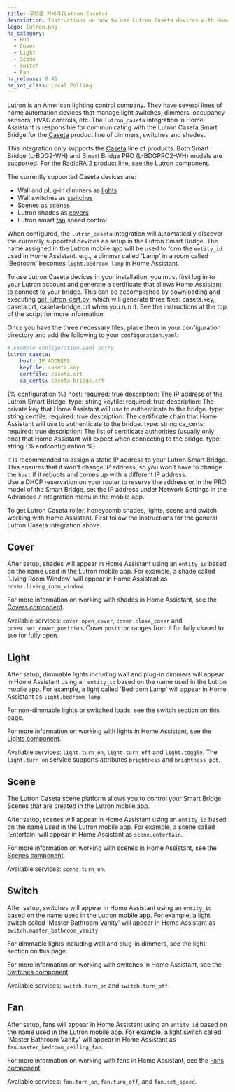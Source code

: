 ```yaml
---
title: 루트론 카세타(Lutron Caseta)
description: Instructions on how to use Lutron Caseta devices with Home Assistant.
logo: lutron.png
ha_category:
  - Hub
  - Cover
  - Light
  - Scene
  - Switch
  - Fan
ha_release: 0.41
ha_iot_class: Local Polling
---
```


[Lutron](http://www.lutron.com/) is an American lighting control company. They have several lines of home automation devices that manage light switches, dimmers, occupancy sensors, HVAC controls, etc. The `lutron_caseta` integration in Home Assistant is responsible for communicating with the Lutron Caseta Smart Bridge for the [Caseta](https://www.casetawireless.com/) product line of dimmers, switches and shades.

This integration only supports the [Caseta](https://www.casetawireless.com/) line of products. Both Smart Bridge (L-BDG2-WH) and Smart Bridge PRO (L-BDGPRO2-WH) models are supported. For the RadioRA 2 product line, see the [Lutron component](/integrations/lutron/).

The currently supported Caseta devices are:

- Wall and plug-in dimmers as [lights](#light)
- Wall switches as [switches](#switch)
- Scenes as [scenes](#scene)
- Lutron shades as [covers](#cover)
- Lutron smart [fan](#fan) speed control

When configured, the `lutron_caseta` integration will automatically discover the currently supported devices as setup in the Lutron Smart Bridge. The name assigned in the Lutron mobile app will be used to form the `entity_id` used in Home Assistant. e.g., a dimmer called 'Lamp' in a room called 'Bedroom' becomes `light.bedroom_lamp` in Home Assistant.

To use Lutron Caseta devices in your installation, you must first log in to your Lutron account and generate a certificate that allows Home Assistant to connect to your bridge. This can be accomplished by downloading and executing [get_lutron_cert.py](https://github.com/gurumitts/pylutron-caseta/blob/master/get_lutron_cert.py), which will generate three files: caseta.key, caseta.crt, caseta-bridge.crt when you run it. See the instructions at the top of the script for more information.

Once you have the three necessary files, place them in your configuration directory and add the following to your `configuration.yaml`:

```yaml
# Example configuration.yaml entry
lutron_caseta:
    host: IP_ADDRESS
    keyfile: caseta.key
    certfile: caseta.crt
    ca_certs: caseta-bridge.crt
```

{% configuration %}
  host:
    required: true
    description: The IP address of the Lutron Smart Bridge.
    type: string
  keyfile:
    required: true
    description: The private key that Home Assistant will use to authenticate to the bridge.
    type: string
  certfile:
    required: true
    description: The certificate chain that Home Assistant will use to authenticate to the bridge.
    type: string
  ca_certs:
    required: true
    description: The list of certificate authorities (usually only one) that Home Assistant will expect when connecting to the bridge.
    type: string
{% endconfiguration %}

<div class='note'>

It is recommended to assign a static IP address to your Lutron Smart Bridge. This ensures that it won't change IP address, so you won't have to change the `host` if it reboots and comes up with a different IP address.
<br>
Use a DHCP reservation on your router to reserve the address or in the PRO model of the Smart Bridge, set the IP address under Network Settings in the Advanced / Integration menu in the mobile app.

</div>

To get Lutron Caseta roller, honeycomb shades, lights, scene and switch working with Home Assistant. First follow the instructions for the general Lutron Caseta integration above.

## Cover

After setup, shades will appear in Home Assistant using an `entity_id` based on the name used in the Lutron mobile app. For example, a shade called 'Living Room Window' will appear in Home Assistant as `cover.living_room_window`.

For more information on working with shades in Home Assistant, see the [Covers component](/integrations/cover/).

Available services: `cover.open_cover`, `cover.close_cover` and `cover.set_cover_position`. Cover `position` ranges from `0` for fully closed to `100` for fully open.

## Light

After setup, dimmable lights including wall and plug-in dimmers will appear in Home Assistant using an `entity_id` based on the name used in the Lutron mobile app. For example, a light called 'Bedroom Lamp' will appear in Home Assistant as `light.bedroom_lamp`.

For non-dimmable lights or switched loads, see the switch section on this page.

For more information on working with lights in Home Assistant, see the [Lights component](/integrations/light/).

Available services: `light.turn_on`, `light.turn_off` and `light.toggle`. The `light.turn_on` service supports attributes `brightness` and `brightness_pct`.

## Scene

The Lutron Caseta scene platform allows you to control your Smart Bridge Scenes that are created in the Lutron mobile app.

After setup, scenes will appear in Home Assistant using an `entity_id` based on the name used in the Lutron mobile app. For example, a scene called 'Entertain' will appear in Home Assistant as `scene.entertain`.

For more information on working with scenes in Home Assistant, see the [Scenes component](/integrations/scene/).

Available services: `scene.turn_on`.

## Switch

After setup, switches will appear in Home Assistant using an `entity_id` based on the name used in the Lutron mobile app. For example, a light switch called 'Master Bathroom Vanity' will appear in Home Assistant as `switch.master_bathroom_vanity`.

For dimmable lights including wall and plug-in dimmers, see the light section on this page.

For more information on working with switches in Home Assistant, see the [Switches component](/integrations/switch/).

Available services: `switch.turn_on` and `switch.turn_off`.

## Fan

After setup, fans will appear in Home Assistant using an `entity_id` based on the name used in the Lutron mobile app. For example, a light switch called 'Master Bathroom Vanity' will appear in Home Assistant as `fan.master_bedroom_ceiling_fan`.

For more information on working with fans in Home Assistant, see the [Fans component](/components/fan/).

Available services: `fan.turn_on`, `fan.turn_off`, and `fan.set_speed`.
